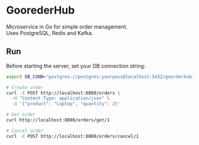 # GoorederHub

Microservice in Go for simple order management.  
Uses PostgreSQL, Redis and Kafka.

## Run

Before starting the server, set your DB connection string:

```bash
export DB_CONN="postgres://postgres:yourpass@localhost:5432/goorderhub?sslmode=disable"

# Create order
curl -X POST http://localhost:8080/orders \
  -H "Content-Type: application/json" \
  -d '{"product": "Laptop", "quantity": 2}'

# Get order
curl http://localhost:8080/orders/get/1

# Cancel order
curl -X POST http://localhost:8080/orders/cancel/1
